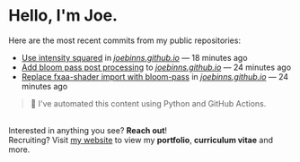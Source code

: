 # Hello, I'm Joe.
Here are the most recent commits from my public repositories:<br>
<!--activity_section_start-->
- [Use intensity squared](https://github.com/joebinns/joebinns.github.io/commit/9550f0334975c6297711a53f5b2e3ed2e450dcbd) in [*joebinns.github.io*](https://github.com/joebinns/joebinns.github.io) — 18 minutes ago
- [Add bloom pass post processing](https://github.com/joebinns/joebinns.github.io/commit/bfb466ed0fdabd0fc9dbea342557dd55a412c316) to [*joebinns.github.io*](https://github.com/joebinns/joebinns.github.io) — 24 minutes ago
- [Replace fxaa-shader import with bloom-pass](https://github.com/joebinns/joebinns.github.io/commit/2d576c8227b9a965690e8327a715246305317158) in [*joebinns.github.io*](https://github.com/joebinns/joebinns.github.io) — 24 minutes ago
<!--activity_section_end-->
> 🚀 I've automated this content using Python  and GitHub Actions.

<br>Interested in anything you see? **Reach out**!<br>
Recruiting? Visit [my website](https://joebinns.com/) to view my **portfolio**, **curriculum vitae** and more.
